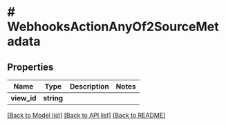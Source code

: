 # # WebhooksActionAnyOf2SourceMetadata

## Properties

Name | Type | Description | Notes
------------ | ------------- | ------------- | -------------
**view_id** | **string** |  |

[[Back to Model list]](../../README.md#models) [[Back to API list]](../../README.md#endpoints) [[Back to README]](../../README.md)

